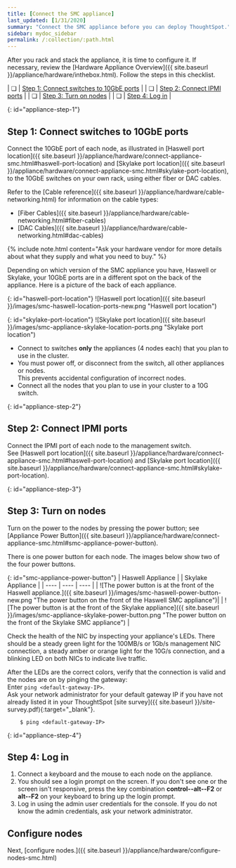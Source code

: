 ```yaml
---
title: [Connect the SMC appliance]
last_updated: [1/31/2020]
summary: "Connect the SMC appliance before you can deploy ThoughtSpot."
sidebar: mydoc_sidebar
permalink: /:collection/:path.html
---
```

After you rack and stack the appliance, it is time to configure it. If necessary, review the [Hardware Appliance Overview]({{ site.baseurl }}/appliance/hardware/inthebox.html). Follow the steps in this checklist.

| &#10063; | [Step 1: Connect switches to 10GbE ports](#appliance-step-1) |
| &#10063; | [Step 2: Connect IPMI ports](#appliance-step-2) |
| &#10063; | [Step 3: Turn on nodes](#appliance-step-3) |
| &#10063; | [Step 4: Log in](#appliance-step-4) |

{: id="appliance-step-1"}
## Step 1: Connect switches to 10GbE ports
Connect the 10GbE port of each node, as illustrated in [Haswell port location]({{ site.baseurl }}/appliance/hardware/connect-appliance-smc.html#haswell-port-location) and [Skylake port location]({{ site.baseurl }}/appliance/hardware/connect-appliance-smc.html#skylake-port-location), to the 10GbE switches on your own rack, using either fiber or DAC cables.

 Refer to the [Cable reference]({{ site.baseurl }}/appliance/hardware/cable-networking.html) for information on the cable types:
 * [Fiber Cables]({{ site.baseurl }}/appliance/hardware/cable-networking.html#fiber-cables)
 * [DAC Cables]({{ site.baseurl }}/appliance/hardware/cable-networking.html#dac-cables)

 {% include note.html content="Ask your hardware vendor for more details about what they supply and what you need to buy." %}

Depending on which version of the SMC appliance you have, Haswell or Skylake, your 10GbE ports are in a different spot on the back of the appliance. Here is a picture of the back of each appliance.

{: id="haswell-port-location"}
![Haswell port location]({{ site.baseurl }}/images/smc-haswell-location-ports-new.png "Haswell port location")
<!--{% include image.html file="smc-haswell-location-ports-new.png" title="Haswell port location" alt="The data and management ports are on the back of the SMC Haswell appliance." caption="Haswell port location" %}-->

{: id="skylake-port-location"}
![Skylake port location]({{ site.baseurl }}/images/smc-appliance-skylake-location-ports.png "Skylake port location")
<!--{% include image.html file="smc-appliance-skylake-location-ports.png" title="Skylake port location" alt="The data and management ports are on the back of the SMC Skylake appliance." caption="Skylake port location" %}-->

* Connect to switches **only** the appliances (4 nodes each) that you plan to use in the cluster.  
* You must power off, or disconnect from the switch, all other appliances or nodes.<br>
This prevents accidental configuration of incorrect nodes.  
* Connect all the nodes that you plan to use in your cluster to a 10G switch.   

{: id="appliance-step-2"}
## Step 2: Connect IPMI ports
Connect the IPMI port of each node to the management switch.<br>
See [Haswell port location]({{ site.baseurl }}/appliance/hardware/connect-appliance-smc.html#haswell-port-location) and [Skylake port location]({{ site.baseurl }}/appliance/hardware/connect-appliance-smc.html#skylake-port-location).

{: id="appliance-step-3"}
## Step 3: Turn on nodes
Turn on the power to the nodes by pressing the power button; see [Appliance Power Button]({{ site.baseurl }}/appliance/hardware/connect-appliance-smc.html#smc-appliance-power-button).

There is one power button for each node. The images below show two of the four power buttons.

{: id="smc-appliance-power-button"}
| Haswell Appliance | &#32; &#32; &#32; | Skylake Appliance |
| ---- | ---- | ---- |
| ![The power button is at the front of the Haswell appliance.]({{ site.baseurl }}/images/smc-haswell-power-button-new.png "The power button on the front of the Haswell SMC appliance")| &#32; | ![The power button is at the front of the Skylake appliance]({{ site.baseurl }}/images/smc-appliance-skylake-power-button.png "The power button on the front of the Skylake SMC appliance") |

Check the health of the NIC by inspecting your appliance's LEDs. There should be a steady green light for the 100MB/s or 1Gb/s management NIC connection, a steady amber or orange light for the 10G/s connection, and a blinking LED on both NICs to indicate live traffic.<br>

After the LEDs are the correct colors, verify that the connection is valid and the nodes are on by pinging the gateway:<br>
Enter `ping <default-gateway-IP>`.<br>
Ask your network administrator for your default gateway IP if you have not already listed it in your ThoughtSpot [site survey]({{ site.baseurl }}/site-survey.pdf){:target="_blank"}.
```  
    $ ping <default-gateway-IP>
```    

{: id="appliance-step-4"}
## Step 4: Log in
1. Connect a keyboard and the mouse to each node on the appliance.
2. You should see a login prompt on the screen. If you don't see one or the screen isn't responsive, press the key combination **control--alt--F2** or **alt--F2** on your keyboard to bring up the login prompt.
2. Log in using the admin user credentials for the console. If you do not know the admin credentials, ask your network administrator.

## Configure nodes
Next, [configure nodes.]({{ site.baseurl }}/appliance/hardware/configure-nodes-smc.html)
